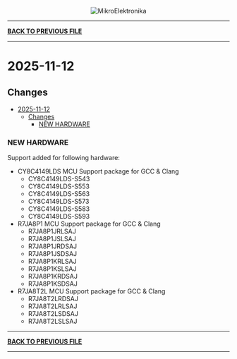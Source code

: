 <p align="center">
  <img src="http://www.mikroe.com/img/designs/beta/logo_small.png?raw=true" alt="MikroElektronika"/>
</p>

---

**[BACK TO PREVIOUS FILE](../changelog.md)**

---

# 2025-11-12

## Changes

- [2025-11-12](#2025-11-10)
  - [Changes](#changes)
    - [NEW HARDWARE](#new-hardware)

### NEW HARDWARE

Support added for following hardware:

+ CY8C4149LDS MCU Support package for GCC & Clang
  + CY8C4149LDS-S543
  + CY8C4149LDS-S553
  + CY8C4149LDS-S563
  + CY8C4149LDS-S573
  + CY8C4149LDS-S583
  + CY8C4149LDS-S593
+ R7JA8P1 MCU Support package for GCC & Clang
  + R7JA8P1JRLSAJ
  + R7JA8P1JSLSAJ
  + R7JA8P1JRDSAJ
  + R7JA8P1JSDSAJ
  + R7JA8P1KRLSAJ
  + R7JA8P1KSLSAJ
  + R7JA8P1KRDSAJ
  + R7JA8P1KSDSAJ
+ R7JA8T2L MCU Support package for GCC & Clang
  + R7JA8T2LRDSAJ
  + R7JA8T2LRLSAJ
  + R7JA8T2LSDSAJ
  + R7JA8T2LSLSAJ

---

**[BACK TO PREVIOUS FILE](../changelog.md)**

---
